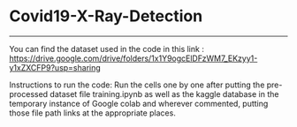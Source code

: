# Covid19-X-Ray-Detection
___
You can find the dataset used in the code in this link :
https://drive.google.com/drive/folders/1x1Y9ogcElDFzWM7_EKzyy1-y1xZXCFP9?usp=sharing

Instructions to run the code:
Run the cells one by one after putting the pre-processed dataset file training.ipynb as well as the kaggle database in the temporary instance of Google colab and wherever commented, putting those file path links at the appropriate places.


